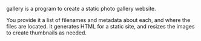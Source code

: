 gallery is a program to create a static photo gallery website.

You provide it a list of filenames and metadata about each, and where the files
are located. It generates HTML for a static site, and resizes the images to
create thumbnails as needed.
